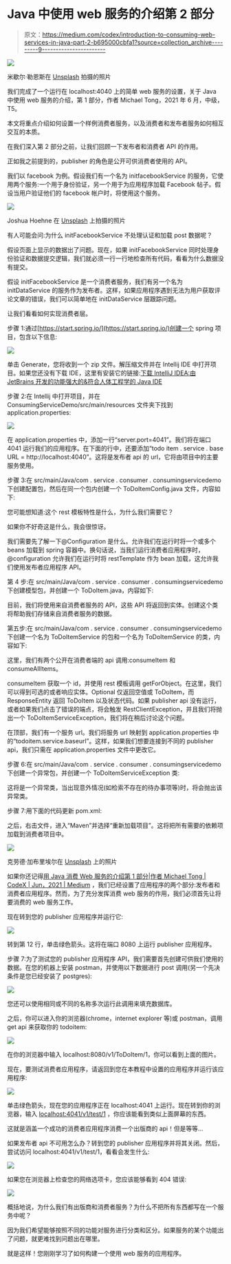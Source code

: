 # Java 中使用 web 服务的介绍第 2 部分

> 原文：<https://medium.com/codex/introduction-to-consuming-web-services-in-java-part-2-b695000cbfa1?source=collection_archive---------9----------------------->

![](img/2a748f68f879d7e6cce1bcf41c26bf33.png)

米歇尔·勒恩斯在 [Unsplash](https://unsplash.com?utm_source=medium&utm_medium=referral) 拍摄的照片

我们完成了一个运行在 localhost:4040 上的简单 web 服务的设置，关于 Java 中使用 web 服务的介绍，第 1 部分，作者 Michael Tong，2021 年 6 月，中级，T5。

本文将重点介绍如何设置一个样例消费者服务，以及消费者和发布者服务如何相互交互的本质。

在我们深入第 2 部分之前，让我们回顾一下发布者和消费者 API 的作用。

正如我之前提到的，publisher 的角色是公开可供消费者使用的 API。

我们以 facebook 为例。假设我们有一个名为 initfacebookService 的服务，它使用两个服务:一个用于身份验证，另一个用于为应用程序加载 Facebook 帖子。假设当用户验证他们的 facebook 帐户时，将使用这个服务。

![](img/42bab7510e1f285d69feba26750eab21.png)

Joshua Hoehne 在 [Unsplash](https://unsplash.com?utm_source=medium&utm_medium=referral) 上拍摄的照片

有人可能会问:为什么 initFacebookService 不处理认证和加载 post 数据呢？

假设页面上显示的数据出了问题。现在，如果 initFacebookService 同时处理身份验证和数据提交逻辑，我们就必须一行一行地检查所有代码，看看为什么数据没有提交。

假设 initFacebookService 是一个消费者服务，我们有另一个名为 initDataService 的服务作为发布者。这样，如果应用程序遇到无法为用户获取评论文章的错误，我们可以简单地在 initDataService 层跟踪问题。

让我们看看如何实现消费者层。

步骤 1:通过[https://start.spring.io/](https://start.spring.io/)创建一个 spring 项目，包含以下信息:

![](img/28f328b340afa3feb488c5dbcf402e48.png)

单击 Generate，您将收到一个 zip 文件。解压缩文件并在 Intellij IDE 中打开项目。如果您还没有下载 IDE，这里有安装它的链接:[下载 IntelliJ IDEA:由 JetBrains 开发的功能强大的&符合人体工程学的 Java IDE](https://www.jetbrains.com/idea/download/#section=windows)

步骤 2:在 Intellij 中打开项目，并在 ConsumingServiceDemo/src/main/resources 文件夹下找到 application.properties:

![](img/204030f3c33c745884235adf6ee247a0.png)

在 application.properties 中，添加一行“server.port=4041”。我们将在端口 4041 运行我们的应用程序。在下面的行中，还要添加“todo item . service . base URL = http://localhost:4040”。这将是发布者 api 的 url，它将由项目中的主要服务使用。

步骤 3:在 src/main/Java/com . service . consumer . consumingservicedemo 下创建配置包，然后在同一个包内创建一个 ToDoItemConfig.java 文件，内容如下:

您可能想知道:这个 rest 模板特性是什么，为什么我们需要它？

如果你不好奇这是什么，我会很惊讶。

我们需要先了解一下@Configuration 是什么。允许我们在运行时将一个或多个 beans 加载到 spring 容器中。换句话说，当我们运行消费者应用程序时，@configuration 允许我们在运行时将 restTemplate 作为 bean 加载，这允许我们使用发布者应用程序 API。

第 4 步:在 src/main/Java/com . service . consumer . consumingservicedemo 下创建模型包，并创建一个 ToDoItem.java，内容如下:

目前，我们将使用来自消费者服务的 API，这些 API 将返回到实体。创建这个类将帮助我们存储来自消费者服务的数据。

第五步:在 src/main/Java/com . service . consumer . consumingservicedemo 下创建一个名为 ToDoItemService 的包和一个名为 ToDoItemService 的类，内容如下:

这里，我们有两个公开在消费者端的 api 调用:consumeItem 和 consumeAllItems。

consumeItem 获取一个 id，并使用 rest 模板调用 getForObject。在这里，我们可以得到可选的<todoitem>或者响应实体<todoitem>。Optional 仅返回空值或 ToDoItem，而 ResponseEntity 返回 ToDoItem 以及状态代码。如果 publisher api 没有运行，或者如果我们点击了错误的端点，将会触发 RestClientException，并且我们将抛出一个 ToDoItemServiceException，我们将在稍后讨论这个问题。</todoitem></todoitem>

在顶部，我们有一个服务 url。我们将服务 url 映射到 application.properties 中的“todoitem.service.baseurl”。这样，如果我们想要连接到不同的 publisher api，我们只需在 application.properties 文件中更改它。

步骤 6:在 src/main/Java/com . service . consumer . consumingservicedemo 下创建一个异常包，并创建一个 ToDoItemServiceException 类:

这将是一个异常类，当出现意外情况(如检索不存在的待办事项等)时，将会抛出该异常类。

步骤 7:用下面的代码更新 pom.xml:

之后，右击文件，进入“Maven”并选择“重新加载项目”。这将把所有需要的依赖项加载到消费者项目中。

![](img/c4bc88e10c1165af7772b9d29a394c42.png)

克劳德·加布里埃尔在 [Unsplash](https://unsplash.com?utm_source=medium&utm_medium=referral) 上的照片

如果你还记得[用 Java 消费 Web 服务的介绍第 1 部分|作者 Michael Tong | CodeX | Jun，2021 | Medium](/codex/introduction-to-consuming-web-services-in-java-part-1-43b4d4e8764) ，我们已经设置了应用程序的两个部分:发布者和消费者应用程序。然而，为了充分发挥消费 web 服务的作用，我们必须首先让将要消费的 web 服务工作。

现在转到您的 publisher 应用程序并运行它:

![](img/36bfa65b833e3fe904f73080b33fcb69.png)

转到第 12 行，单击绿色箭头。这将在端口 8080 上运行 publisher 应用程序。

步骤 7:为了测试您的 publisher 应用程序 API，我们需要首先创建可供我们使用的数据。在您的机器上安装 postman，并使用以下数据进行 post 调用(另一个先决条件是您已经安装了 postgres):

![](img/f781b737cc79dfd21e819c04ede0f059.png)

您还可以使用相同或不同的名称多次运行此调用来填充数据库。

之后，你可以进入你的浏览器(chrome，internet explorer 等)或 postman，调用 get api 来获取你的 todoitem:

![](img/860af219bf00c06160ec60c7802db446.png)

在你的浏览器中输入 localhost:8080/v1/ToDoItem/1，你可以看到上面的图片。

现在，要测试消费者应用程序，请返回到您在本教程中设置的应用程序并运行该应用程序:

![](img/795cd4893115ade48eaa1247bc6fb08b.png)

单击绿色箭头，现在您的应用程序正在 localhost:4041 上运行。现在转到你的浏览器，输入 [localhost:4041/v1/test/1](http://localhost:4041/v1/test/1) ，你应该能看到类似上面屏幕的东西。

这就是涵盖一个成功的消费者应用程序消费一个出版商的 api！但是等等…

如果发布者 api 不可用怎么办？转到您的 publisher 应用程序并将其关闭。然后，尝试访问 localhost:4041/v1/test/1，看看会发生什么:

![](img/81de44f0d25a4a98baae38bf63357f77.png)

如果您在浏览器上检查您的网络选项卡，您应该能够看到 404 错误:

![](img/92ba6929ca1c5ad1244ed6e8211d9988.png)

概括地说，为什么我们有出版商和消费者服务？为什么不把所有东西都写在一个服务中呢？

因为我们希望能够按照不同的功能对服务进行分类和区分。如果服务的某个功能出了问题，就更难找到问题出在哪里。

就是这样！您刚刚学习了如何构建一个使用 web 服务的应用程序。